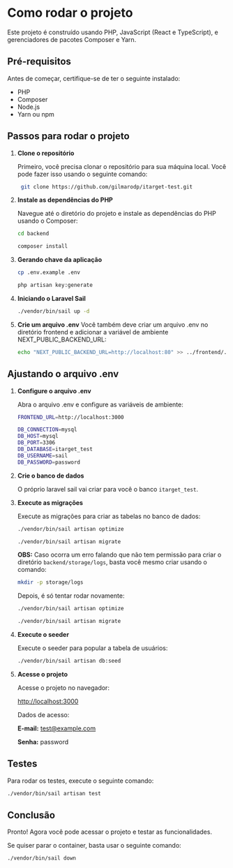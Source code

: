 # Como rodar o projeto

Este projeto é construído usando PHP, JavaScript (React e TypeScript), e gerenciadores de pacotes Composer e Yarn.

## Pré-requisitos

Antes de começar, certifique-se de ter o seguinte instalado:

- PHP
- Composer
- Node.js
- Yarn ou npm

## Passos para rodar o projeto

1. **Clone o repositório**

   Primeiro, você precisa clonar o repositório para sua máquina local. Você pode fazer isso usando o seguinte comando:

   ```bash
    git clone https://github.com/gilmarodp/itarget-test.git
   
2. **Instale as dependências do PHP**

   Navegue até o diretório do projeto e instale as dependências do PHP usando o Composer:

   ```bash
   cd backend
   ```
   ```bash
   composer install
   ```

3. **Gerando chave da aplicação**
   ```bash
   cp .env.example .env
   ```
   ```bash
   php artisan key:generate
   ```

3. **Iniciando o Laravel Sail**
   ```bash
   ./vendor/bin/sail up -d
   ```
   
5. **Crie um arquivo .env**
    Você também deve criar um arquivo .env no diretório frontend e adicionar a variável de ambiente NEXT_PUBLIC_BACKEND_URL:

    ```bash
    echo "NEXT_PUBLIC_BACKEND_URL=http://localhost:80" >> ../frontend/.env.local
    ```
   
## Ajustando o arquivo .env

1. **Configure o arquivo .env**

   Abra o arquivo .env e configure as variáveis de ambiente:

    ```bash
    FRONTEND_URL=http://localhost:3000

    DB_CONNECTION=mysql
    DB_HOST=mysql
    DB_PORT=3306
    DB_DATABASE=itarget_test
    DB_USERNAME=sail
    DB_PASSWORD=password
    ```
   
3. **Crie o banco de dados**

   O próprio laravel sail vai criar para você o banco `itarget_test`.

4. **Execute as migrações**

   Execute as migrações para criar as tabelas no banco de dados:

   ```bash
   ./vendor/bin/sail artisan optimize
   ```
   ```bash
   ./vendor/bin/sail artisan migrate
   ```

   **OBS:** Caso ocorra um erro falando que não
   tem permissão para criar o diretório `backend/storage/logs`, basta você mesmo criar usando o comando:

   ```bash
   mkdir -p storage/logs
   ```

   Depois, é só tentar rodar novamente:

   ```bash
   ./vendor/bin/sail artisan optimize
   ```
   ```bash
   ./vendor/bin/sail artisan migrate
   ```
   
5. **Execute o seeder**

   Execute o seeder para popular a tabela de usuários:

   ```bash
   ./vendor/bin/sail artisan db:seed
   ```
   
6. **Acesse o projeto**

    Acesse o projeto no navegador:
    
    [http://localhost:3000](http://localhost:3000)

    Dados de acesso:

    **E-mail:** test@example.com

    **Senha:** password


## Testes

Para rodar os testes, execute o seguinte comando:

```bash
./vendor/bin/sail artisan test
```


## Conclusão
Pronto! Agora você pode acessar o projeto e testar as funcionalidades.

Se quiser parar o container, basta usar o seguinte comando:

   ```bash
   ./vendor/bin/sail down
   ````
